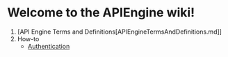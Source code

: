 # Welcome to the APIEngine wiki!

1.  [API Engine Terms and Definitions[APIEngineTermsAndDefinitions.md]]
2.  How-to
    - [Authentication](HowToDocs/How-To---Authentication.md)
